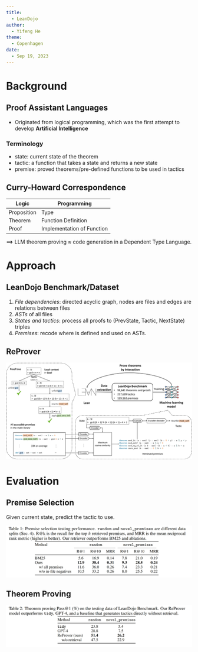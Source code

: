 ```yaml
---
title:
  - LeanDojo
author:
  - Yifeng He
theme:
  - Copenhagen
date:
  - Sep 19, 2023
---
```


# Background

## Proof Assistant Languages

- Originated from logical programming, which was the first attempt to develop **Artificial Intelligence**

### Terminology

- state: current state of the theorem
- tactic: a function that takes a state and returns a new state
- premise: proved theorems/pre-defined functions to be used in tactics

## Curry-Howard Correspondence

| Logic       | Programming                |
| ----------- | -------------------------- |
| Proposition | Type                       |
| Theorem     | Function Definition        |
| Proof       | Implementation of Function |

$\implies$ LLM theorem proving $\approx$ code generation in a Dependent Type Language.

# Approach

## LeanDojo Benchmark/Dataset

1. _File dependencies_: directed acyclic graph, nodes are files and edges are relations between files
2. _ASTs_ of all files
3. _States and tactics_: process all proofs to (PrevState, Tactic, NextState) triples
4. _Premises_: recode where is defined and used on ASTs.

## ReProver

![ReProver](./imgs/ReProver.jpg)

# Evaluation

## Premise Selection

Given current state, predict the tactic to use.

![Premise selection](./imgs/table1.png)

## Theorem Proving

![Theorem proving](./imgs/table2.png)

<!-- Theorem Proving -->
